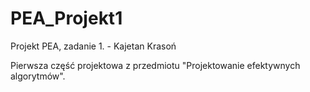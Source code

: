 # PEA_Projekt1
Projekt PEA, zadanie 1. - Kajetan Krasoń

Pierwsza część projektowa z przedmiotu "Projektowanie efektywnych algorytmów".
